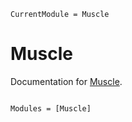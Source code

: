 ```@meta
CurrentModule = Muscle
```

# Muscle

Documentation for [Muscle](https://github.com/mofeing/Muscle.jl).

```@index
```

```@autodocs
Modules = [Muscle]
```
